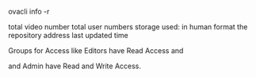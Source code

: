 ovacli info -r <repositoy-path>

total video number
total user numbers
storage used: in human format
the repository address
last updated time

Groups for Access
like Editors
have Read Access and 

and Admin have Read and Write Access.